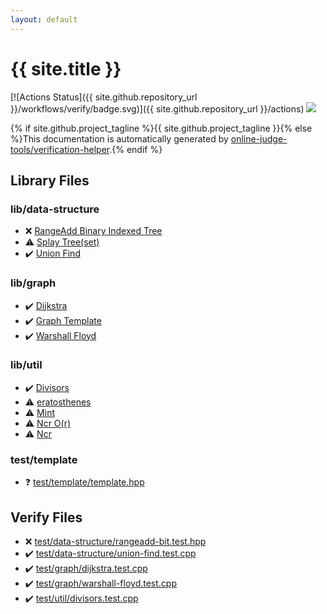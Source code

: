 ```yaml
---
layout: default
---
```


<!-- mathjax config similar to math.stackexchange -->
<script type="text/javascript" async
  src="https://cdnjs.cloudflare.com/ajax/libs/mathjax/2.7.5/MathJax.js?config=TeX-MML-AM_CHTML">
</script>
<script type="text/x-mathjax-config">
  MathJax.Hub.Config({
    TeX: { equationNumbers: { autoNumber: "AMS" }},
    tex2jax: {
      inlineMath: [ ['$','$'] ],
      processEscapes: true
    },
    "HTML-CSS": { matchFontHeight: false },
    displayAlign: "left",
    displayIndent: "2em"
  });
</script>

<script type="text/javascript" src="https://cdnjs.cloudflare.com/ajax/libs/jquery/3.4.1/jquery.min.js"></script>
<script src="https://cdn.jsdelivr.net/npm/jquery-balloon-js@1.1.2/jquery.balloon.min.js" integrity="sha256-ZEYs9VrgAeNuPvs15E39OsyOJaIkXEEt10fzxJ20+2I=" crossorigin="anonymous"></script>
<script type="text/javascript" src="assets/js/copy-button.js"></script>
<link rel="stylesheet" href="assets/css/copy-button.css" />


# {{ site.title }}

[![Actions Status]({{ site.github.repository_url }}/workflows/verify/badge.svg)]({{ site.github.repository_url }}/actions)
<a href="{{ site.github.repository_url }}"><img src="https://img.shields.io/github/last-commit/{{ site.github.owner_name }}/{{ site.github.repository_name }}" /></a>

{% if site.github.project_tagline %}{{ site.github.project_tagline }}{% else %}This documentation is automatically generated by <a href="https://github.com/online-judge-tools/verification-helper">online-judge-tools/verification-helper</a>.{% endif %}

## Library Files

<div id="cbed23bc82f8d451042dd45b42d995ac"></div>

### lib/data-structure

* :x: <a href="library/lib/data-structure/rangeadd-bit.hpp.html">RangeAdd Binary Indexed Tree</a>
* :warning: <a href="library/lib/data-structure/splay-tree-set.hpp.html">Splay Tree(set)</a>
* :heavy_check_mark: <a href="library/lib/data-structure/union-find.hpp.html">Union Find</a>


<div id="6e267a37887a7dcb68cbf7008d6c7e48"></div>

### lib/graph

* :heavy_check_mark: <a href="library/lib/graph/dijkstra.hpp.html">Dijkstra</a>
* :heavy_check_mark: <a href="library/lib/graph/graph-template.hpp.html">Graph Template</a>
* :heavy_check_mark: <a href="library/lib/graph/warshall-floyd.hpp.html">Warshall Floyd</a>


<div id="76d75a8065c92efe3b83e817563c11ef"></div>

### lib/util

* :heavy_check_mark: <a href="library/lib/util/divisors.hpp.html">Divisors</a>
* :warning: <a href="library/lib/util/eratosthenes.hpp.html">eratosthenes</a>
* :warning: <a href="library/lib/util/mint.hpp.html">Mint</a>
* :warning: <a href="library/lib/util/ncr-or.hpp.html">Ncr O(r)</a>
* :warning: <a href="library/lib/util/ncr.hpp.html">Ncr</a>


<div id="3bd26683cf387f4976fcd993c9e66cb5"></div>

### test/template

* :question: <a href="library/test/template/template.hpp.html">test/template/template.hpp</a>


## Verify Files

* :x: <a href="verify/test/data-structure/rangeadd-bit.test.hpp.html">test/data-structure/rangeadd-bit.test.hpp</a>
* :heavy_check_mark: <a href="verify/test/data-structure/union-find.test.cpp.html">test/data-structure/union-find.test.cpp</a>
* :heavy_check_mark: <a href="verify/test/graph/dijkstra.test.cpp.html">test/graph/dijkstra.test.cpp</a>
* :heavy_check_mark: <a href="verify/test/graph/warshall-floyd.test.cpp.html">test/graph/warshall-floyd.test.cpp</a>
* :heavy_check_mark: <a href="verify/test/util/divisors.test.cpp.html">test/util/divisors.test.cpp</a>


